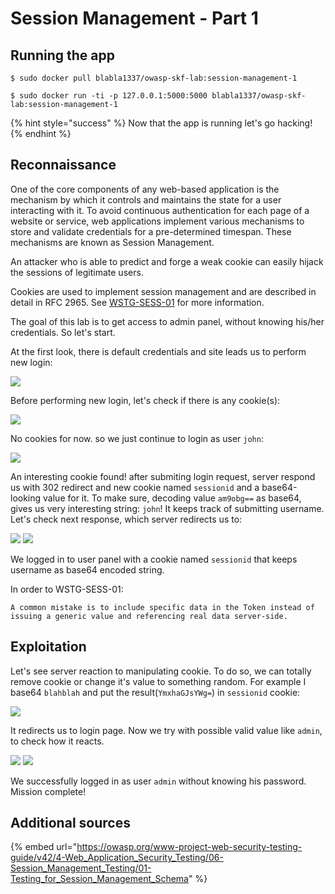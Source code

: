 # Session Management - Part 1

## Running the app

```
$ sudo docker pull blabla1337/owasp-skf-lab:session-management-1
```

```
$ sudo docker run -ti -p 127.0.0.1:5000:5000 blabla1337/owasp-skf-lab:session-management-1
```

{% hint style="success" %}
Now that the app is running let's go hacking!
{% endhint %}

## Reconnaissance

One of the core components of any web-based application is the mechanism by which it controls and maintains the state for a user interacting with it. To avoid continuous authentication for each page of a website or service, web applications implement various mechanisms to store and validate credentials for a pre-determined timespan. These mechanisms are known as Session Management.

An attacker who is able to predict and forge a weak cookie can easily hijack the sessions of legitimate users.

Cookies are used to implement session management and are described in detail in RFC 2965. See [WSTG-SESS-01](https://owasp.org/www-project-web-security-testing-guide/v42/4-Web_Application_Security_Testing/06-Session_Management_Testing/01-Testing_for_Session_Management_Schema) for more information.

The goal of this lab is to get access to admin panel, without knowing his/her credentials. So let's start.

At the first look, there is default credentials and site leads us to perform new login:

![](../../.gitbook/assets/session-management-1-1.png)

Before performing new login, let's check if there is any cookie(s):

![](../../.gitbook/assets/session-management-1-2.png)

No cookies for now. so we just continue to login as user `john`:

![](../../.gitbook/assets/session-management-1-3.png)

An interesting cookie found! after submiting login request, server respond us with 302 redirect and new cookie named `sessionid` and a base64-looking value for it. To make sure, decoding value `am9obg==` as base64, gives us very interesting string: `john`! It keeps track of submitting username. Let's check next response, which server redirects us to:

![](../../.gitbook/assets/session-management-1-5.png)
![](../../.gitbook/assets/session-management-1-4.png)

We logged in to user panel with a cookie named `sessionid` that keeps username as base64 encoded string.

In order to WSTG-SESS-01:

```
A common mistake is to include specific data in the Token instead of issuing a generic value and referencing real data server-side.
```

## Exploitation

Let's see server reaction to manipulating cookie. To do so, we can totally remove cookie or change it's value to something random. For example I base64 `blahblah` and put the result(`YmxhaGJsYWg=`) in `sessionid` cookie:

![](../../.gitbook/assets/session-management-1-6.png)

It redirects us to login page. Now we try with possible valid value like `admin`, to check how it reacts.

![](../../.gitbook/assets/session-management-1-7.png)
![](../../.gitbook/assets/session-management-1-8.png)

We successfully logged in as user `admin` without knowing his password. Mission complete!

## Additional sources

{% embed url="https://owasp.org/www-project-web-security-testing-guide/v42/4-Web_Application_Security_Testing/06-Session_Management_Testing/01-Testing_for_Session_Management_Schema" %}
